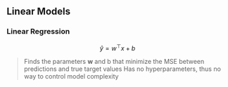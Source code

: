 ## Linear Models

### Linear Regression
$$ \hat{y} = w^\top x + b $$

> Finds the parameters **w** and b that minimize the MSE between predictions and true target values
> Has no hyperparameters, thus no way to control model complexity